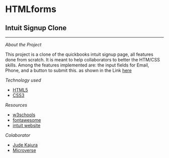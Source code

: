 # HTMLforms

## Intuit Signup Clone

---

_About the Project_

This project is a clone of the quickbooks intuit signup page, all features done from scratch. It is meant to help collaborators to better the HTM/CSS skills. Among the features implemented are: the input fields for Email, Phone, and a button to submit this. as shown in the Link [here](file:///private/var/www/projects/microverse/forms/HTMLforms/form.html)

_Technology used_

- [HTML5](https://www.w3schools.com/html/html5_intro.asp)
- [CSS3](https://www.w3schools.com/css/)

_Resources_

- [w3schools](https://www.w3schools.com/html/html5_intro.asp)
- [fontawesome](https://fontawesome.com/v4.7.0/icons/)
- [intuit website](https://accounts.intuit.com/signup.html?offering_id=Intuit.ifs.mint&namespace_id=50000026&redirect_url=https%3A%2F%2Fmint.intuit.com%2Foverview.event%3Futm_medium%3Ddirect%26cta%3Dhero_sign_up_free_ProspectWeb%26ivid%3D48c27196-c577-4648-894f-2c25bc562468%26adobe_mc%3DMCORGID%253D969430F0543F253D0A4C98C6%252540AdobeOrg%257CTS%253D1574885336%26ivid%3D48c27196-c577-4648-894f-2c25bc562468)

_Colaborator_

- [Jude Kajura](github.com/kbjude)
- [Microverse](microverse.org)
